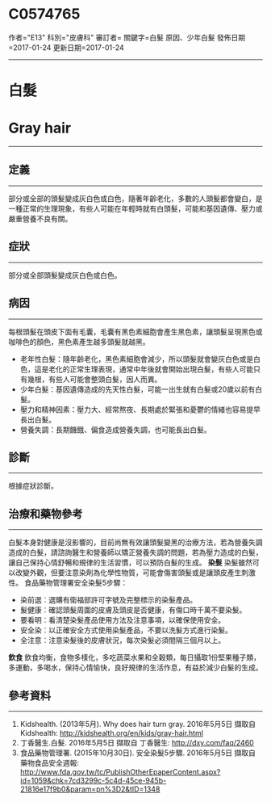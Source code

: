 # C0574765
作者="E13"
科別="皮膚科"
審訂者=
關鍵字=白髮 原因、少年白髮
發佈日期=2017-01-24
更新日期=2017-01-24

----------
# 白髮
# Gray hair
----------
## 定義
----------

部分或全部的頭髮變成灰白色或白色，隨著年齡老化，多數的人頭髮都會變白，是一種正常的生理現象，有些人可能在年輕時就有白頭髮，可能和基因遺傳、壓力或嚴重營養不良有關。 

## 症狀
----------

部分或全部頭髮變成灰白色或白色。 

## 病因
----------

每根頭髮在頭皮下面有毛囊，毛囊有黑色素細胞會產生黑色素，讓頭髮呈現黑色或咖啡色的顏色，黑色素產生越多頭髮就越黑。

- 老年性白髮：隨年齡老化，黑色素細胞會減少，所以頭髮就會變灰白色或是白色，這是老化的正常生理表現，通常中年後就會開始出現白髮，有些人可能只有幾根，有些人可能會整頭白髮，因人而異。
- 少年白髮：基因遺傳造成的先天性白髮，可能一出生就有白髮或20歲以前有白髮。
- 壓力和精神因素：壓力大、經常熬夜、長期處於緊張和憂鬱的情緒也容易提早長出白髮。
- 營養失調：長期饑餓、偏食造成營養失調，也可能長出白髮。
## 診斷
----------

根據症狀診斷。 

## 治療和藥物參考
----------

白髮本身對健康是沒影響的，目前尚無有效讓頭髮變黑的治療方法，若為營養失調造成的白髮，請諮詢醫生和營養師以矯正營養失調的問題，若為壓力造成的白髮，讓自己保持心情舒暢和規律的生活習慣，可以預防白髮的生成。
**染髮**
染髮雖然可以改變外觀，但要注意染劑為化學性物質，可能會傷害頭髮或是讓頭皮產生刺激性。
食品藥物管理署安全染髮5步驟：

- 染前選︰選購有衛福部許可字號及完整標示的染髮產品。
- 髮健康︰確認頭髮周圍的皮膚及頭皮是否健康，有傷口時千萬不要染髮。
- 要看明︰看清楚染髮產品使用方法及注意事項，以確保使用安全。
- 安全染︰以正確安全方式使用染髮產品，不要以洗髮方式進行染髮。
- 全注意︰注意染髮後的皮膚狀況，每次染髮必須間隔三個月以上。

**飲食**
飲食均衡，食物多樣化，多吃蔬菜水果和全穀類，每日攝取1份堅果種子類，多運動，多喝水，保持心情愉快，良好規律的生活作息，有益於減少白髮的生成。

## 參考資料
----------
1. Kidshealth. (2013年5月). Why does hair turn gray. 2016年5月5日 擷取自 Kidshealth: 
  http://kidshealth.org/en/kids/gray-hair.html
2. 丁香醫生.白髮. 2016年5月5日 擷取自 丁香醫生: 
  http://dxy.com/faq/2460
3. 食品藥物管理署. (2015年10月30日). 安全染髮5步驟. 2016年5月5日 擷取自 藥物食品安全週報: 
  http://www.fda.gov.tw/tc/PublishOtherEpaperContent.aspx?id=1059&chk=7cd3299c-5c4d-45ce-945b-21816e17f9b0&param=pn%3D2&tID=1348


